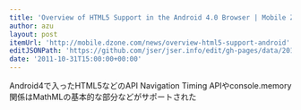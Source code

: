 ```yaml
---
title: 'Overview of HTML5 Support in the Android 4.0 Browser | Mobile Zone'
author: azu
layout: post
itemUrl: 'http://mobile.dzone.com/news/overview-html5-support-android'
editJSONPath: 'https://github.com/jser/jser.info/edit/gh-pages/data/2011/10/index.json'
date: '2011-10-31T15:00:00+00:00'
---
```

Android4で入ったHTML5などのAPI
Navigation Timing APIやconsole.memory関係はMathMLの基本的な部分などがサポートされた
